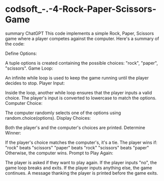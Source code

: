 # codsoft_-.-4-Rock-Paper-Scissors-Game
summary
ChatGPT
This code implements a simple Rock, Paper, Scissors game where a player competes against the computer. Here's a summary of the code:

Define Options:

A tuple options is created containing the possible choices: "rock", "paper", "scissors".
Game Loop:

An infinite while loop is used to keep the game running until the player decides to stop.
Player Input:

Inside the loop, another while loop ensures that the player inputs a valid choice. The player's input is converted to lowercase to match the options.
Computer Choice:

The computer randomly selects one of the options using random.choice(options).
Display Choices:

Both the player's and the computer's choices are printed.
Determine Winner:

If the player's choice matches the computer's, it's a tie.
The player wins if:
"rock" beats "scissors"
"paper" beats "rock"
"scissors" beats "paper"
Otherwise, the computer wins.
Prompt to Play Again:

The player is asked if they want to play again.
If the player inputs "no", the game loop breaks and exits. If the player inputs anything else, the game continues.
A message thanking the player is printed before the game exits.
